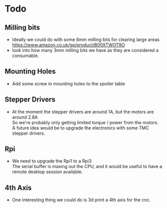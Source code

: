 # Todo

## Milling bits

  * Ideally we could do with some 6mm milling bits for clearing large areas <br>
    <https://www.amazon.co.uk/gp/product/B00XTWOT9O>
  * look into how many 3mm milling bits we have as they are considered a consumable.

## Mounting Holes

  * Add some screw in mounting holes to the spoiler table

## Stepper Drivers

  * At the moment the stepper drivers are around 1A, but the motors are around 2.8A <br>
    So we're probably only getting limited torque / power from the motors. <br>
    A future idea would be to upgrade the electronics with some TMC stepper drivers.

## Rpi

  * We need to upgrade the Rpi1 to a Rpi3 <br>
    The serial buffer is maxing out the CPU, and it would be useful to have a remote desktop session available.

## 4th Axis

  * One interesting thing we could do is 3d print a 4th axis for the cnc.

